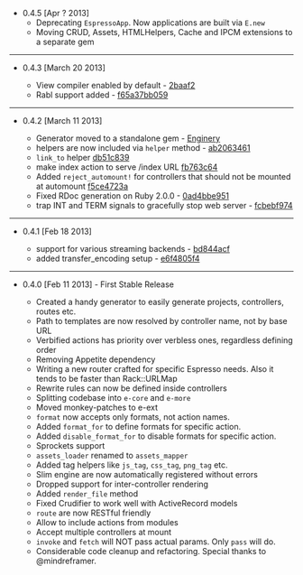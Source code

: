 
+ 0.4.5 [Apr ? 2013]
  - Deprecating `EspressoApp`. Now applications are built via `E.new`
  - Moving CRUD, Assets, HTMLHelpers, Cache and IPCM extensions to a separate gem

<hr>

+ 0.4.3 [March 20 2013]

  - View compiler enabled by default - [2baaf2](https://github.com/espresso/espresso/commit/2baaf2)
  - Rabl support added - [f65a37bb059](https://github.com/espresso/espresso/commit/f65a37bb059)

<hr>

+ 0.4.2 [March 11 2013]

  - Generator moved to a standalone gem - [Enginery](https://github.com/espresso/enginery)
  - helpers are now included via `helper` method - [ab2063461](https://github.com/espresso/espresso/commit/ab2063461)
  - `link_to` helper [db51c839](https://github.com/espresso/espresso/commit/db51c839cf2e1165bceb5d394b3706e53c59f0b4)
  - make index action to serve /index URL [fb763c64](https://github.com/espresso/espresso/commit/fb763c644092577627321a0d672e3cc060f9c9cf)
  - Added `reject_automount!` for controllers that should not be mounted at automount [f5ce4723a](https://github.com/espresso/espresso/commit/f5ce4723a)
  - Fixed RDoc generation on Ruby 2.0.0 - [0ad4bbe951](https://github.com/espresso/espresso/commit/0ad4bbe951)
  - trap INT and TERM signals to gracefully stop web server - [fcbebf974](https://github.com/espresso/espresso/commit/fcbebf9740a49065b31ad8d65dcc0d31cf80247b)

<hr>

+ 0.4.1 [Feb 18 2013]

  - support for various streaming backends - [bd844acf](https://github.com/espresso/espresso/commit/bd844acf)
  - added transfer_encoding setup - [e6f4805f4](https://github.com/espresso/espresso/commit/e6f4805f478050df9a7a1206e7ed8ae9b94da039)

<hr>

+ 0.4.0 [Feb 11 2013] - First Stable Release

  - Created a handy generator to easily generate projects, controllers, routes etc.
  - Path to templates are now resolved by controller name, not by base URL
  - Verbified actions has priority over verbless ones, regardless defining order
  - Removing Appetite dependency
  - Writing a new router crafted for specific Espresso needs. Also it tends to be faster than Rack::URLMap
  - Rewrite rules can now be defined inside controllers
  - Splitting codebase into `e-core` and `e-more`
  - Moved monkey-patches to e-ext
  - `format` now accepts only formats, not action names.
  - Added `format_for` to define formats for specific action.
  - Added `disable_format_for` to disable formats for specific action.
  - Sprockets support
  - `assets_loader` renamed to `assets_mapper`
  - Added tag helpers like `js_tag`, `css_tag`, `png_tag` etc.
  - Slim engine are now automatically registered without errors
  - Dropped support for inter-controller rendering
  - Added `render_file` method
  - Fixed Crudifier to work well with ActiveRecord models
  - `route` are now RESTful friendly
  - Allow to include actions from modules
  - Accept multiple controllers at mount
  - `invoke` and `fetch` will NOT pass actual params. Only `pass` will do.
  - Considerable code cleanup and refactoring. Special thanks to @mindreframer.
